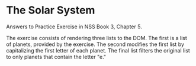 # The Solar System

Answers to Practice Exercise in NSS Book 3, Chapter 5.

The exercise consists of rendering three lists to the DOM. The first is a list of planets, provided by the exercise. The second
modifies the first list by capitalizing the first letter of each planet. The final list filters the original list to only planets
that contain the letter "e."
